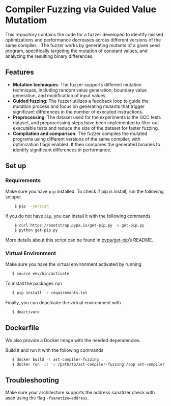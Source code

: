 # **Compiler Fuzzing via Guided Value Mutatiom**

This repository contains the code for a fuzzer developed to identify missed optimizations and performance decreases across different versions of the same compiler. . The fuzzer works by generating mutants of a given seed program, specifically targeting the mutation of constant values, and analyzing the resulting binary differences.

## **Features**

- **Mutation techniques**: The fuzzer supports different mutation techniques, including random value generation, boundary value generation, and modification of input values.
- **Guided fuzzing**: The fuzzer utilizes a feedback loop to guide the mutation process and focus on generating mutants that trigger significant differences in the number of executed instructions.
- **Preprocessing**: The dataset used for the experiments is the GCC tests dataset, and preprocessing steps have been implemented to filter out executable tests and reduce the size of the dataset for faster fuzzing.
- **Compilation and comparison**: The fuzzer compiles the mutated programs using different versions of the same compiler, with optimization flags enabled. It then compares the generated binaries to identify significant differences in performance.


## **Set up**

### **Requirements**
Make sure you have `pip` installed. To check if pip is install, run the following snippet 
```bash
    $ pip --version
```

If you do not have `pip`, you can install it with the following commands
```bash 
    $ curl https://bootstrap.pypa.io/get-pip.py -o get-pip.py
    $ python get-pip.py
```

More details about this script can be found in [pypa/get-pip](https://github.com/pypa/get-pip)’s README.

### **Virtual Environment**

Make sure you have the virtual environment activated by running
```bash
   $ source env/bin/activate
```

To install the packages run
```bash 
   $ pip install -r requirements.txt
```

Finally, you can deactivate the virtual environment with

```bash
   $ deactivate
```

## **Dockerfile**
We also provide a Docker image with the needed dependencies.

Build it and run it with the following commands

```bash
   $ docker build -t ast-compiler-fuzzing .
   $ docker run -it -v /path/to/ast-compiler-fuzzing:/app ast-compiler-fuzzing
```

##  **Troubleshooting**

Make sure your architecture supports the address sanatizer check with asan using the flag `-fsanatize=address`.
